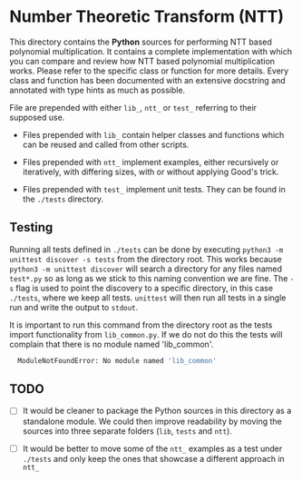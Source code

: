 
# Number Theoretic Transform (NTT)

This directory contains the **Python** sources for performing NTT based
polynomial multiplication. It contains a complete implementation with which you
can compare and review how NTT based polynomial multiplication works. Please
refer to the specific class or function for more details. Every class and
function has been documented with an extensive docstring and annotated with type
hints as much as possible.

File are prepended with either `lib_`, `ntt_` or `test_` referring to their
supposed use.

* Files prepended with `lib_` contain helper classes and functions which can be
  reused and called from other scripts.

* Files prepended with `ntt_` implement examples, either recursively or
  iteratively, with differing sizes, with or without applying Good's trick.

* Files prepended with `test_` implement unit tests. They can be found in the
  `./tests` directory.

## Testing

Running all tests defined in `./tests` can be done by executing `python3 -m
unittest discover -s tests` from the directory root. This works because `python3
-m unittest discover` will search a directory for any files named `test*.py` so
as long as we stick to this naming convention we are fine. The `-s` flag is used
to point the discovery to a specific directory, in this case `./tests`, where we
keep all tests. `unittest` will then run all tests in a single run and write the
output to `stdout`.

It is important to run this command from the directory root as the tests import
functionality from `lib_common.py`. If we do not do this the tests will complain
that there is no module named 'lib_common'.

```bash
  ModuleNotFoundError: No module named 'lib_common'
```

## TODO

- [ ] It would be cleaner to package the Python sources in this directory as a
  standalone module. We could then improve readability by moving the sources
  into three separate folders (`lib`, `tests` and `ntt`).

- [ ] It would be better to move some of the `ntt_` examples as a test under
  `./tests` and only keep the ones that showcase a different approach in `ntt_`

